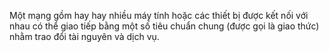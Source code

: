 ﻿Một mạng gồm hay hay nhiều máy tính hoặc các thiết bị được kết nối với nhau có thể giao tiếp bằng một số tiêu chuẩn chung (được gọi là giao thức) nhằm trao đổi tài nguyên và dịch vụ.